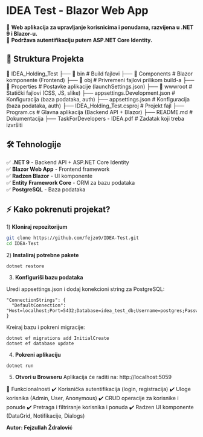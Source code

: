 ﻿# IDEA Test - Blazor Web App

🚀 **Web aplikacija za upravljanje korisnicima i ponudama, razvijena u .NET 9 i Blazor-u.**  
🔐 **Podržava autentifikaciju putem ASP.NET Core Identity.**  

## 📂 Struktura Projekta

📂 IDEA_Holding_Test
 ├── 📂 bin							 # Build fajlovi
 ├── 📂 Components					 # Blazor komponente (Frontend)
 ├── 📂 obj							 # Privremeni fajlovi prilikom build-a
 ├── 📂 Properties					 # Postavke aplikacije (launchSettings.json)
 ├── 📂 wwwroot						 # Statički fajlovi (CSS, JS, slike)
 ├── appsettings.Development.json    # Konfiguracija (baza podataka, auth)
 ├── appsettings.json				 # Konfiguracija (baza podataka, auth)
 ├── IDEA_Holding_Test.csproj		 # Projekt fajl
 ├── Program.cs						 # Glavna aplikacija (Backend API + Blazor)
 ├── README.md						 # Dokumentacija
 ├── TaskForDevelopers - IDEA.pdf    # Zadatak koji treba izvršiti
 
## 🛠 **Tehnologije**
✅ **.NET 9** - Backend API + ASP.NET Core Identity  
✅ **Blazor Web App** - Frontend framework  
✅ **Radzen Blazor** - UI komponente  
✅ **Entity Framework Core** - ORM za bazu podataka  
✅ **PostgreSQL** - Baza podataka  

## ⚡ **Kako pokrenuti projekat?**

1️) **Kloniraj repozitorijum**  
   ```sh
   git clone https://github.com/fejzo9/IDEA-Test.git
   cd IDEA-Test
   ```
2️) **Instaliraj potrebne pakete**
```
dotnet restore
```

3) **Konfiguriši bazu podataka**

Uredi appsettings.json i dodaj konekcioni string za PostgreSQL:
```
"ConnectionStrings": {
  "DefaultConnection": "Host=localhost;Port=5432;Database=idea_test_db;Username=postgres;Password=yourpassword"
}
```
Kreiraj bazu i pokreni migracije:
```
dotnet ef migrations add InitialCreate
dotnet ef database update
```

4) **Pokreni aplikaciju**
```
dotnet run
```

5) **Otvori u Browseru**
Aplikacija će raditi na: http://localhost:5059

🎨 Funkcionalnosti
✔️ Korisnička autentifikacija (login, registracija)
✔️ Uloge korisnika (Admin, User, Anonymous)
✔️ CRUD operacije za korisnike i ponude
✔️ Pretraga i filtriranje korisnika i ponuda
✔️ Radzen UI komponente (DataGrid, Notifikacije, Dialogs)



**Autor: Fejzullah Ždralović**